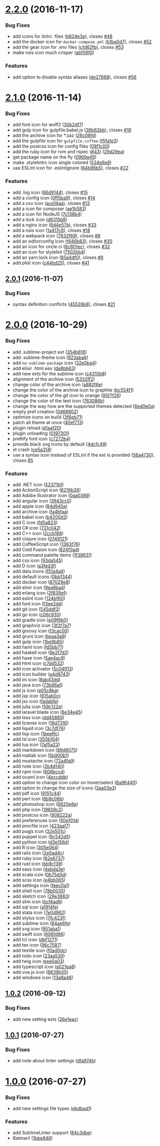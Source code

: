 <a name="2.2.0"></a>
# [2.2.0](https://github.com/ihodev/sublime-file-icons/compare/v2.1.0...v2.2.0) (2016-11-17)


### Bug Fixes

* add icons for *lintrc.* files ([b624e3e](https://github.com/ihodev/sublime-file-icons/commit/b624e3e)), closes [#48](https://github.com/ihodev/sublime-file-icons/issues/48)
* add the docker icon for `docker-compose.yml` ([b1ba0d7](https://github.com/ihodev/sublime-file-icons/commit/b1ba0d7)), closes [#52](https://github.com/ihodev/sublime-file-icons/issues/52)
* add the gear icon for .env files ([c1d62fb](https://github.com/ihodev/sublime-file-icons/commit/c1d62fb)), closes [#53](https://github.com/ihodev/sublime-file-icons/issues/53)
* make nsis icon much crisper ([abf09f0](https://github.com/ihodev/sublime-file-icons/commit/abf09f0))


### Features

* add option to disable syntax aliases ([de27688](https://github.com/ihodev/sublime-file-icons/commit/de27688)), closes [#56](https://github.com/ihodev/sublime-file-icons/issues/56)



<a name="2.1.0"></a>
# [2.1.0](https://github.com/ihodev/sublime-file-icons/compare/v2.0.1...v2.1.0) (2016-11-14)


### Bug Fixes

* add font icon for woff2 ([30b2df7](https://github.com/ihodev/sublime-file-icons/commit/30b2df7))
* add gulp icon for gulpfile.babel.js ([36b62bb](https://github.com/ihodev/sublime-file-icons/commit/36b62bb)), closes [#19](https://github.com/ihodev/sublime-file-icons/issues/19)
* add the archive icon for *.saz ([26c06fd](https://github.com/ihodev/sublime-file-icons/commit/26c06fd))
* add the gulpfile icon for `gulpfile.coffee` ([f5fa1e3](https://github.com/ihodev/sublime-file-icons/commit/f5fa1e3))
* add the postcss icon for config files ([09f1c00](https://github.com/ihodev/sublime-file-icons/commit/09f1c00))
* add the ruby icon for rvm and rspec ([#43](https://github.com/ihodev/sublime-file-icons/issues/43)) ([29d29ea](https://github.com/ihodev/sublime-file-icons/commit/29d29ea))
* get package name on the fly ([0969a49](https://github.com/ihodev/sublime-file-icons/commit/0969a49))
* make .stylelintrc icon single colored ([534e6e8](https://github.com/ihodev/sublime-file-icons/commit/534e6e8))
* use ESLint icon for .eslintignore ([84b96b5](https://github.com/ihodev/sublime-file-icons/commit/84b96b5)), closes [#22](https://github.com/ihodev/sublime-file-icons/issues/22)


### Features

* add .log icon ([66d9144](https://github.com/ihodev/sublime-file-icons/commit/66d9144)), closes [#15](https://github.com/ihodev/sublime-file-icons/issues/15)
* add a config icon ([0ff5ba9](https://github.com/ihodev/sublime-file-icons/commit/0ff5ba9)), closes [#14](https://github.com/ihodev/sublime-file-icons/issues/14)
* add a csv icon ([ace14aa](https://github.com/ihodev/sublime-file-icons/commit/ace14aa)), closes [#13](https://github.com/ihodev/sublime-file-icons/issues/13)
* add a icon for composer ([ae1b583](https://github.com/ihodev/sublime-file-icons/commit/ae1b583))
* add a icon for NodeJS ([7c138b4](https://github.com/ihodev/sublime-file-icons/commit/7c138b4))
* add a lock icon ([d6315b8](https://github.com/ihodev/sublime-file-icons/commit/d6315b8))
* add a nginx icon ([6d4e57b](https://github.com/ihodev/sublime-file-icons/commit/6d4e57b)), closes [#33](https://github.com/ihodev/sublime-file-icons/issues/33)
* add a nsis icon ([1a417c8](https://github.com/ihodev/sublime-file-icons/commit/1a417c8)), closes [#18](https://github.com/ihodev/sublime-file-icons/issues/18)
* add a webpack icon ([7932f69](https://github.com/ihodev/sublime-file-icons/commit/7932f69)), closes [#8](https://github.com/ihodev/sublime-file-icons/issues/8)
* add an editorconfig icon ([f446b83](https://github.com/ihodev/sublime-file-icons/commit/f446b83)), closes [#30](https://github.com/ihodev/sublime-file-icons/issues/30)
* add an icon for circle ci ([8c801ec](https://github.com/ihodev/sublime-file-icons/commit/8c801ec)), closes [#32](https://github.com/ihodev/sublime-file-icons/issues/32)
* add an icon for stylelint ([7502bb4](https://github.com/ihodev/sublime-file-icons/commit/7502bb4))
* add an yarn.lock icon ([85a4df0](https://github.com/ihodev/sublime-file-icons/commit/85a4df0)), closes [#9](https://github.com/ihodev/sublime-file-icons/issues/9)
* add plist icon ([c44bd25](https://github.com/ihodev/sublime-file-icons/commit/c44bd25)), closes [#41](https://github.com/ihodev/sublime-file-icons/issues/41)



<a name="2.0.1"></a>
## [2.0.1](https://github.com/ihodev/sublime-file-icons/compare/v2.0.0...v2.0.1) (2016-11-07)


### Bug Fixes

* syntax definition conflicts ([45528b8](https://github.com/ihodev/sublime-file-icons/commit/45528b8)), closes [#21](https://github.com/ihodev/sublime-file-icons/issues/21)



<a name="2.0.0"></a>
# [2.0.0](https://github.com/ihodev/sublime-file-icons/compare/v1.0.2...v2.0.0) (2016-10-29)


### Bug Fixes

* add .sublime-project ext ([354b818](https://github.com/ihodev/sublime-file-icons/commit/354b818))
* add .sublime-theme icon ([923aba6](https://github.com/ihodev/sublime-file-icons/commit/923aba6))
* add `no-sublime-package` icon ([32e0ba4](https://github.com/ihodev/sublime-file-icons/commit/32e0ba4))
* add elixir .html.eex ([da8bb63](https://github.com/ihodev/sublime-file-icons/commit/da8bb63))
* add new exts for the sublime icon ([c4310b8](https://github.com/ihodev/sublime-file-icons/commit/c4310b8))
* alignment of the archive icon ([5332ff2](https://github.com/ihodev/sublime-file-icons/commit/5332ff2))
* change color of the archive icon ([a882f6e](https://github.com/ihodev/sublime-file-icons/commit/a882f6e))
* change the color of the archive icon to graphite ([bc554f1](https://github.com/ihodev/sublime-file-icons/commit/bc554f1))
* change the color of the git icon to orange ([95f7f26](https://github.com/ihodev/sublime-file-icons/commit/95f7f26))
* change the color of the text icon ([763086b](https://github.com/ihodev/sublime-file-icons/commit/763086b))
* change the way how are the supported themes detected ([6ed0e0a](https://github.com/ihodev/sublime-file-icons/commit/6ed0e0a))
* empty pref creation ([0468802](https://github.com/ihodev/sublime-file-icons/commit/0468802))
* optimize icons on build ([3f6eb71](https://github.com/ihodev/sublime-file-icons/commit/3f6eb71))
* patch all theme at once ([40ef713](https://github.com/ihodev/sublime-file-icons/commit/40ef713))
* plugin reload ([d1aaf20](https://github.com/ihodev/sublime-file-icons/commit/d1aaf20))
* plugin unloading ([0197301](https://github.com/ihodev/sublime-file-icons/commit/0197301))
* prettify font icon ([c7272b4](https://github.com/ihodev/sublime-file-icons/commit/c7272b4))
* provide black svg icons by default ([4dcfc49](https://github.com/ihodev/sublime-file-icons/commit/4dcfc49))
* st crash ([ce5a314](https://github.com/ihodev/sublime-file-icons/commit/ce5a314))
* use a syntax icon instead of ESLint if the ext is provided ([56a4730](https://github.com/ihodev/sublime-file-icons/commit/56a4730)), closes [#5](https://github.com/ihodev/sublime-file-icons/issues/5)


### Features

* add .NET icon ([52371b1](https://github.com/ihodev/sublime-file-icons/commit/52371b1))
* add ActionScript icon ([6216b26](https://github.com/ihodev/sublime-file-icons/commit/6216b26))
* add Adobe Illustrator icon ([0aa0389](https://github.com/ihodev/sublime-file-icons/commit/0aa0389))
* add angular icon ([3943cc0](https://github.com/ihodev/sublime-file-icons/commit/3943cc0))
* add apple icon ([84d945e](https://github.com/ihodev/sublime-file-icons/commit/84d945e))
* add archive icon ([fa4bfaa](https://github.com/ihodev/sublime-file-icons/commit/fa4bfaa))
* add babel icon ([b4200d2](https://github.com/ihodev/sublime-file-icons/commit/b4200d2))
* add C icon ([fd5a823](https://github.com/ihodev/sublime-file-icons/commit/fd5a823))
* add C# icon ([731c042](https://github.com/ihodev/sublime-file-icons/commit/731c042))
* add C++ icon ([2ccb188](https://github.com/ihodev/sublime-file-icons/commit/2ccb188))
* add clojure icon ([0749121](https://github.com/ihodev/sublime-file-icons/commit/0749121))
* add CoffeeScript icon ([1363f76](https://github.com/ihodev/sublime-file-icons/commit/1363f76))
* add Cold Fusion icon ([824f0ad](https://github.com/ihodev/sublime-file-icons/commit/824f0ad))
* add command palette items ([1f39631](https://github.com/ihodev/sublime-file-icons/commit/1f39631))
* add css icon ([93da545](https://github.com/ihodev/sublime-file-icons/commit/93da545))
* add D icon ([a3fed3f](https://github.com/ihodev/sublime-file-icons/commit/a3fed3f))
* add data icons ([f51a4a8](https://github.com/ihodev/sublime-file-icons/commit/f51a4a8))
* add default icons ([0bb1344](https://github.com/ihodev/sublime-file-icons/commit/0bb1344))
* add docker icon ([87029e8](https://github.com/ihodev/sublime-file-icons/commit/87029e8))
* add elixir icon ([9ea9ba4](https://github.com/ihodev/sublime-file-icons/commit/9ea9ba4))
* add erlang icon ([2f839ef](https://github.com/ihodev/sublime-file-icons/commit/2f839ef))
* add eslint icon ([124bf60](https://github.com/ihodev/sublime-file-icons/commit/124bf60))
* add font icon ([f3ee2dd](https://github.com/ihodev/sublime-file-icons/commit/f3ee2dd))
* add git icon ([545ddf3](https://github.com/ihodev/sublime-file-icons/commit/545ddf3))
* add go icon ([c06c930](https://github.com/ihodev/sublime-file-icons/commit/c06c930))
* add gradle icon ([e09f6b0](https://github.com/ihodev/sublime-file-icons/commit/e09f6b0))
* add graphviz icon ([3f2f7a7](https://github.com/ihodev/sublime-file-icons/commit/3f2f7a7))
* add groovy icon ([f3cac00](https://github.com/ihodev/sublime-file-icons/commit/f3cac00))
* add grunt icon ([beaa3a9](https://github.com/ihodev/sublime-file-icons/commit/beaa3a9))
* add gulp icon ([1be9b85](https://github.com/ihodev/sublime-file-icons/commit/1be9b85))
* add haml icon ([fd5bb71](https://github.com/ihodev/sublime-file-icons/commit/fd5bb71))
* add haskell icon ([9e2f7d2](https://github.com/ihodev/sublime-file-icons/commit/9e2f7d2))
* add haxe icon ([5ae4ac9](https://github.com/ihodev/sublime-file-icons/commit/5ae4ac9))
* add html icon ([c7dd532](https://github.com/ihodev/sublime-file-icons/commit/c7dd532))
* add icon activator ([5c04913](https://github.com/ihodev/sublime-file-icons/commit/5c04913))
* add icon builder ([a4d8743](https://github.com/ihodev/sublime-file-icons/commit/a4d8743))
* add ini icon ([8ab43dd](https://github.com/ihodev/sublime-file-icons/commit/8ab43dd))
* add java icon ([73b66a1](https://github.com/ihodev/sublime-file-icons/commit/73b66a1))
* add js icon ([e05c8ba](https://github.com/ihodev/sublime-file-icons/commit/e05c8ba))
* add jsp icon ([615ab0c](https://github.com/ihodev/sublime-file-icons/commit/615ab0c))
* add jsx icon ([fadabfe](https://github.com/ihodev/sublime-file-icons/commit/fadabfe))
* add julia icon ([59c122e](https://github.com/ihodev/sublime-file-icons/commit/59c122e))
* add laravel blade icon ([6e34e45](https://github.com/ihodev/sublime-file-icons/commit/6e34e45))
* add less icon ([dd45880](https://github.com/ihodev/sublime-file-icons/commit/dd45880))
* add license icon ([16d7316](https://github.com/ihodev/sublime-file-icons/commit/16d7316))
* add liquid icon ([3c7df76](https://github.com/ihodev/sublime-file-icons/commit/3c7df76))
* add lisp icon ([1beeffc](https://github.com/ihodev/sublime-file-icons/commit/1beeffc))
* add lsl icon ([350b104](https://github.com/ihodev/sublime-file-icons/commit/350b104))
* add lua icon ([7af5a23](https://github.com/ihodev/sublime-file-icons/commit/7af5a23))
* add markdown icon ([89d8075](https://github.com/ihodev/sublime-file-icons/commit/89d8075))
* add matlab icon ([5b900b1](https://github.com/ihodev/sublime-file-icons/commit/5b900b1))
* add mustache icon ([72a4fa9](https://github.com/ihodev/sublime-file-icons/commit/72a4fa9))
* add note icon ([2b4d140](https://github.com/ihodev/sublime-file-icons/commit/2b4d140))
* add npm icon ([606bccd](https://github.com/ihodev/sublime-file-icons/commit/606bccd))
* add ocaml icon ([4eccddb](https://github.com/ihodev/sublime-file-icons/commit/4eccddb))
* add option to change icon color on hover/select ([8a96440](https://github.com/ihodev/sublime-file-icons/commit/8a96440))
* add option to change the size of icons ([3aa03e3](https://github.com/ihodev/sublime-file-icons/commit/3aa03e3))
* add pdf icon ([9151c44](https://github.com/ihodev/sublime-file-icons/commit/9151c44))
* add perl icon ([6b9c06b](https://github.com/ihodev/sublime-file-icons/commit/6b9c06b))
* add photoshop icon ([6620e8e](https://github.com/ihodev/sublime-file-icons/commit/6620e8e))
* add php icon ([19609c2](https://github.com/ihodev/sublime-file-icons/commit/19609c2))
* add postcss icon ([908222a](https://github.com/ihodev/sublime-file-icons/commit/908222a))
* add preferences icon ([50e101d](https://github.com/ihodev/sublime-file-icons/commit/50e101d))
* add procfile icon ([423aaf7](https://github.com/ihodev/sublime-file-icons/commit/423aaf7))
* add pugjs icon ([32e501c](https://github.com/ihodev/sublime-file-icons/commit/32e501c))
* add puppet icon ([9c542d5](https://github.com/ihodev/sublime-file-icons/commit/9c542d5))
* add python icon ([d3e156d](https://github.com/ihodev/sublime-file-icons/commit/d3e156d))
* add R icon ([305e064](https://github.com/ihodev/sublime-file-icons/commit/305e064))
* add rails icon ([2e0ad4c](https://github.com/ihodev/sublime-file-icons/commit/2e0ad4c))
* add ruby icon ([82e6737](https://github.com/ihodev/sublime-file-icons/commit/82e6737))
* add rust icon ([bb9cf39](https://github.com/ihodev/sublime-file-icons/commit/bb9cf39))
* add sass icon ([4ebda3e](https://github.com/ihodev/sublime-file-icons/commit/4ebda3e))
* add scala icon ([0b75d3d](https://github.com/ihodev/sublime-file-icons/commit/0b75d3d))
* add scss icon ([e4bb065](https://github.com/ihodev/sublime-file-icons/commit/e4bb065))
* add settings icon ([feec0a1](https://github.com/ihodev/sublime-file-icons/commit/feec0a1))
* add shell icon ([78b0035](https://github.com/ihodev/sublime-file-icons/commit/78b0035))
* add sketch icon ([29e3883](https://github.com/ihodev/sublime-file-icons/commit/29e3883))
* add slim icon ([bcf4ad6](https://github.com/ihodev/sublime-file-icons/commit/bcf4ad6))
* add sql icon ([a1914fe](https://github.com/ihodev/sublime-file-icons/commit/a1914fe))
* add stata icon ([7e0d962](https://github.com/ihodev/sublime-file-icons/commit/7e0d962))
* add stylus icon ([7fc423f](https://github.com/ihodev/sublime-file-icons/commit/7fc423f))
* add sublime icon ([84ae6fe](https://github.com/ihodev/sublime-file-icons/commit/84ae6fe))
* add svg icon ([951aba1](https://github.com/ihodev/sublime-file-icons/commit/951aba1))
* add swift icon ([906fd96](https://github.com/ihodev/sublime-file-icons/commit/906fd96))
* add tcl icon ([dbf1271](https://github.com/ihodev/sublime-file-icons/commit/dbf1271))
* add tex icon ([96c7587](https://github.com/ihodev/sublime-file-icons/commit/96c7587))
* add textile icon ([f0ad0dc](https://github.com/ihodev/sublime-file-icons/commit/f0ad0dc))
* add todo icon ([23aa530](https://github.com/ihodev/sublime-file-icons/commit/23aa530))
* add twig icon ([eee0a03](https://github.com/ihodev/sublime-file-icons/commit/eee0a03))
* add typescript icon ([a021ea8](https://github.com/ihodev/sublime-file-icons/commit/a021ea8))
* add vue.js icon ([6639b05](https://github.com/ihodev/sublime-file-icons/commit/6639b05))
* add windows icon ([13a8a46](https://github.com/ihodev/sublime-file-icons/commit/13a8a46))



<a name="1.0.2"></a>
## [1.0.2](https://github.com/ihodev/sublime-file-icons/compare/v1.0.1...v1.0.2) (2016-09-12)


### Bug Fixes

* add new setting exts ([36e1eac](https://github.com/ihodev/sublime-file-icons/commit/36e1eac))



<a name="1.0.1"></a>
## [1.0.1](https://github.com/ihodev/sublime-file-icons/compare/v1.0.0...v1.0.1) (2016-07-27)


### Bug Fixes

* add note about linter settings ([dfa974b](https://github.com/ihodev/sublime-file-icons/commit/dfa974b))



<a name="1.0.0"></a>
# [1.0.0](https://github.com/ihodev/sublime-file-icons/compare/1bbe846...v1.0.0) (2016-07-27)


### Bug Fixes

* add new settings file types ([ebdbad1](https://github.com/ihodev/sublime-file-icons/commit/ebdbad1))


### Features

* add SublimeLinter support ([84c3dbe](https://github.com/ihodev/sublime-file-icons/commit/84c3dbe))
* Batman! ([1bbe846](https://github.com/ihodev/sublime-file-icons/commit/1bbe846))



